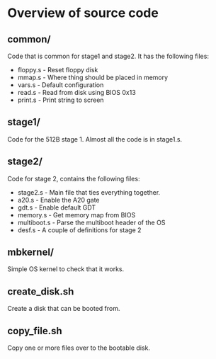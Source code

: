 Overview of source code
============================

common/
-----------------

Code that is common for stage1 and stage2. It has the following files:

 - floppy.s - Reset floppy disk
 - mmap.s - Where thing should be placed in memory
 - vars.s - Default configuration
 - read.s - Read from disk using BIOS 0x13
 - print.s - Print string to screen


stage1/
------------

Code for the 512B stage 1. Almost all the code is in stage1.s.


stage2/
-------------

Code for stage 2, contains the following files:

 - stage2.s - Main file that ties everything together.
 - a20.s - Enable the A20 gate
 - gdt.s - Enable default GDT
 - memory.s - Get memory map from BIOS
 - multiboot.s - Parse the multiboot header of the OS
 - desf.s - A couple of definitions for stage 2

mbkernel/
-------------

Simple OS kernel to check that it works.


create\_disk.sh
-------------------------

Create a disk that can be booted from.


copy\_file.sh
-----------------------

Copy one or more files over to the bootable disk.


